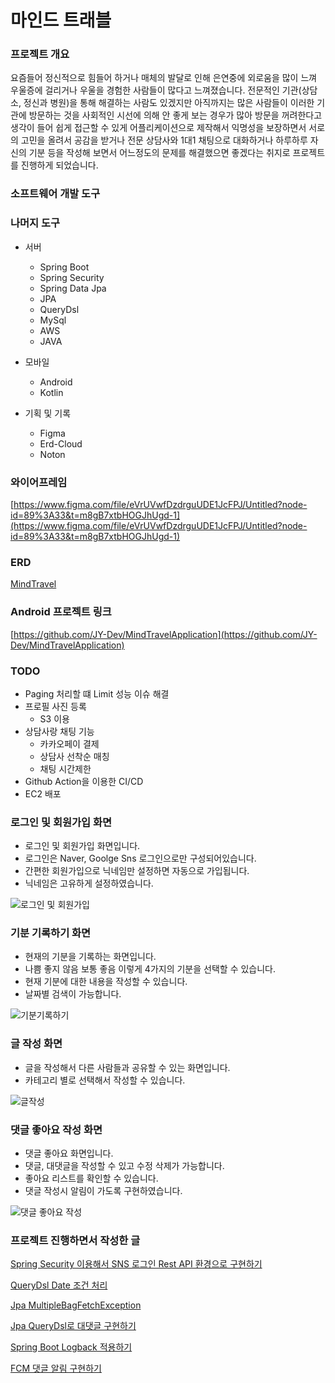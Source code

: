 # 마인드 트래블

### 프로젝트 개요

요즘들어 정신적으로 힘들어 하거나 매체의 발달로 인해 은연중에 외로움을 많이 느껴 우울증에 걸리거나 우울을 경험한 사람들이 많다고 느껴졌습니다. 전문적인 기관(상담소, 정신과 병원)을 통해 해결하는 사람도 있겠지만 아직까지는 많은 사람들이 이러한 기관에 방문하는 것을 사회적인 시선에 의해 안 좋게 보는 경우가 많아 방문을 꺼려한다고 생각이 들어 쉽게 접근할 수 있게 어플리케이션으로 제작해서 익명성을 보장하면서 서로의 고민을 올려서 공감을 받거나  전문 상담사와 1대1 채팅으로 대화하거나 하루하루 자신의 기분 등을 작성해 보면서  어느정도의 문제를 해결했으면 좋겠다는 취지로 프로젝트를 진행하게 되었습니다.

### 소프트웨어 개발 도구

### 

### 나머지 도구

- 서버
    - Spring Boot
    - Spring Security
    - Spring Data Jpa
    - JPA
    - QueryDsl
    - MySql
    - AWS
    - JAVA

- 모바일
    - Android
    - Kotlin
    

- 기획 및 기록
    - Figma
    - Erd-Cloud
    - Noton
    

### 와이어프레임

[https://www.figma.com/file/eVrUVwfDzdrguUDE1JcFPJ/Untitled?node-id=89%3A33&t=m8gB7xtbHOGJhUgd-1](https://www.figma.com/file/eVrUVwfDzdrguUDE1JcFPJ/Untitled?node-id=89%3A33&t=m8gB7xtbHOGJhUgd-1)

### ERD

[MindTravel](https://www.erdcloud.com/d/TPdEDQWooRWKrJDnZ)

### Android 프로젝트 링크

[https://github.com/JY-Dev/MindTravelApplication](https://github.com/JY-Dev/MindTravelApplication)

### TODO
- Paging 처리할 떄 Limit 성능 이슈 해결
- 프로필 사진 등록
    - S3 이용
- 상담사랑 채팅 기능
    - 카카오페이 결제
    - 상담사 선착순 매칭
    - 채팅 시간제한
- Github Action을 이용한 CI/CD
- EC2 배포

### 로그인 및 회원가입 화면
- 로그인 및 회원가입 화면입니다. 
- 로그인은 Naver, Goolge Sns 로그인으로만 구성되어있습니다.
- 간편한 회원가입으로 닉네임만 설정하면 자동으로 가입됩니다.
- 닉네임은 고유하게 설정하였습니다.

![로그인 및 회원가입](https://user-images.githubusercontent.com/45057493/233777008-3c666c4e-90d2-4dee-af43-3454617a399e.gif)

### 기분 기록하기 화면
- 현재의 기분을 기록하는 화면입니다.
- 나쁨 좋지 않음 보통 좋음 이렇게 4가지의 기분을 선택할 수 있습니다.
- 현재 기분에 대한 내용을 작성할 수 있습니다.
- 날짜별 검색이 가능합니다.

![기분기록하기](https://user-images.githubusercontent.com/45057493/233777037-e99920f2-5a31-4d4d-9199-53369f454026.gif)

### 글 작성 화면
- 글을 작성해서 다른 사람들과 공유할 수 있는 화면입니다.
- 카테고리 별로 선택해서 작성할 수 있습니다.

![글작성](https://user-images.githubusercontent.com/45057493/233777070-6d1395f2-597d-4e68-9c09-77912437b3e6.gif)

### 댓글 좋아요 작성 화면
- 댓글 좋아요 화면입니다.
- 댓글, 대댓글을 작성할 수 있고 수정 삭제가 가능합니다.
- 좋아요 리스트를 확인할 수 있습니다.
- 댓글 작성시 알림이 가도록 구현하였습니다.

![댓글 좋아요 작성](https://user-images.githubusercontent.com/45057493/233777105-6c22779e-a140-4ce9-86a4-792f0da2c5d4.gif)

### 프로젝트 진행하면서 작성한 글

[Spring Security 이용해서 SNS 로그인 Rest API 환경으로 구현하기](https://velog.io/@kjy0302014/Spring-Security-이용해서-SNS-로그인-Rest-API-환경으로-구현하기)

[QueryDsl Date 조건 처리](https://velog.io/@kjy0302014/QueryDsl-Date-조건-처리)

[Jpa MultipleBagFetchException](https://velog.io/@kjy0302014/Jpa-MultipleBagFetchException)

[Jpa QueryDsl로 대댓글 구현하기](https://velog.io/@kjy0302014/Jpa-QueryDsl로-대댓글-구현하기)

[Spring Boot Logback 적용하기](https://velog.io/@kjy0302014/Spring-Boot-LogBack-%EC%A0%81%EC%9A%A9%ED%95%98%EA%B8%B0)

[FCM 댓글 알림 구현하기](https://velog.io/@kjy0302014/FCM-%EB%8C%93%EA%B8%80-%EC%95%8C%EB%A6%BC-%EA%B5%AC%ED%98%84%ED%95%98%EA%B8%B0)
